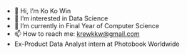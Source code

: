 - 👋 Hi, I’m Ko Ko Win
- 👀 I’m interested in Data Science 
- 🌱 I’m currently in Final Year of Computer Science
- 📫 How to reach me: krewkkw@gmail.com 
- Ex-Product Data Analyst intern at Photobook Worldwide 

<!---
sulkkw/sulkkw is a ✨ special ✨ repository because its `README.md` (this file) appears on your GitHub profile.
You can click the Preview link to take a look at your changes.
--->
